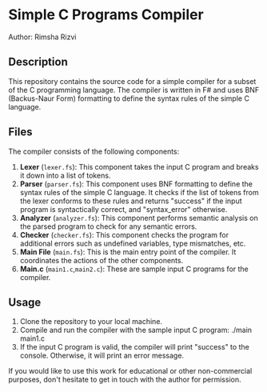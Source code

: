 # Simple C Programs Compiler
Author: Rimsha Rizvi

## Description
This repository contains the source code for a simple compiler for a subset of the C programming language. The compiler is written in F# and uses BNF (Backus-Naur Form) formatting to define the syntax rules of the simple C language.

## Files
The compiler consists of the following components:
1. **Lexer** (`lexer.fs`): This component takes the input C program and breaks it down into a list of tokens.
2. **Parser** (`parser.fs`): This component uses BNF formatting to define the syntax rules of the simple C language. It checks if the list of tokens from the lexer conforms to these rules and returns "success" if the input program is syntactically correct, and "syntax_error" otherwise.
3. **Analyzer** (`analyzer.fs`): This component performs semantic analysis on the parsed program to check for any semantic errors.
4. **Checker** (`checker.fs`): This component checks the program for additional errors such as undefined variables, type mismatches, etc.
5. **Main File** (`main.fs`): This is the main entry point of the compiler. It coordinates the actions of the other components.
6. **Main.c** (`main1.c`,`main2.c`): These are sample input C programs for the compiler.

## Usage
1. Clone the repository to your local machine.
2. Compile and run the compiler with the sample input C program: ./main main1.c
3. If the input C program is valid, the compiler will print "success" to the console. Otherwise, it will print an error message.

If you would like to use this work for educational or other non-commercial purposes, don't hesitate to get in touch with the author for permission.
